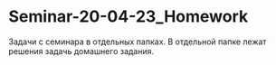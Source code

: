 ﻿# Seminar-20-04-23_Homework
Задачи с семинара в отдельных папках.
В отдельной папке лежат решения задачь домашнего задания.
